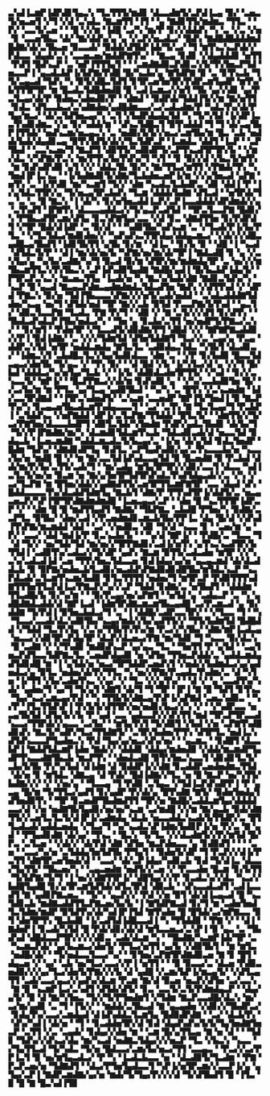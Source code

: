 ▃▚▟▐▃▆▛▐▟▛▟▊▜▄▃▚▝▜▃▜▜▜▞▆▟▊▝▟▃▃▟▆▜▞▃▛▟▐▃▄▝▉▞▝▃▅▃▜▞▅▃▅▜▝▞▜▝▞▟▝▃▚▟▃▝▇▃▆▜▜▝▐▜▝▝▄▝▇▟▊▜▜▞▆▟▆▃▝▜▜▃▝▝▛▞▝▃▃▜▞▃▅▝▝▝█▝▞▞▆▝▐▟█▝▃▞▚▝▆▞▛▝▊▞▞▟▟▟▚▝▚▝▃▝▞▃▝▞▅▝▊▝▃▃▅▜▙▃▝▟▞▝▇▞▟▟▚▞▄▝▄▝▞▃▛▞▅▃▟▃▞▝█▟▚▝▇▟█▟█▟▟▟▆▟█▟▇▞▟▞▃▜▙▃▅▝▉▃▃▟▞▝▉▟▟▞▟▜▙▛▐▟▞▜▞▃▞▝▜▝▆▜▚▃▚▃▛▟▞▞▛▟▃▃▝▟▄▟▞▃▚▝▃▃▅▃▅▞▆▟▟▛▇▜▚▞▝▝▇▃▄▝▊▟▊▝▞▟▄▟▟▟▊▝▅▜▜▝▛▟▜▝█▟▚▃▛▝▃▝▅▛▐▜▜▜▄▜▝▝▝▃▆▟▇▟▉▃▛▟▊▃▚▜▞▜▚▜▅▃▛▜▟▝▅▃▃▛▐▝▄▃▟▃▙▛▐▞▙▛▇▞▛▟█▝█▞▚▃▙▞▄▝▇▜▟▛▇▝▉▝▃▝▊▜▚▃▙▝▜▜▞▃▄▃▟▝▜▟▚▝▚▝▉▜▞▟█▃▜▟▜▝▊▜▛▃▅▜▅▜▛▞▛▟▛▃▆▜▄▟▛▝▆▜▚▞▙▜▜▜▛▜▛▝▆▝█▃▟▃▜▟█▟▅▟█▝█▝▃▟▐▃▆▃▞▞▅▜▝▜▙▝▄▞▞▟▊▝▄▞▛▃▜▃▄▞▟▞▛▝▉▟▅▃▚▟▅▟▉▞▛▝▝▟▆▟▝▝▉▟▛▟▞▜▟▟▐▜▞▞▆▝▇▞▅▜▜▝▊▟▃▝▟▜▃▃▙▃▞▃▚▟▇▟▅▞▄▟█▟▆▃▃▞▃▞▃▟▃▟▆▞▛▝▚▟▃▜▚▞▟▞▛▜▄▞▆▃▞▝▟▞▃▜▟▜▅▃▄▞▚▝▃▜▝▞▙▟▛▟▄▟▄▜▟▝▚▝▜▞▚▜▟▝▐▞▟▛▐▃▃▜▚▟▊▟▆▃▝▞▄▝▊▞▚▟▟▞▆▝▝▟▚▃▜▟█▃▜▝▉▜▚▟▟▟▝▜▝▜▝▟▞▃▄▜▙▛▐▜▜▟▞▝▅▟▚▃▆▞▅▃▄▃▚▝▃▝▅▟▉▞▙▜▞▞▅▃▞▃▆▜▙▞▆▝█▃▝▃▙▝▅▟▟▞▙▟▞▟▄▟▊▃▄▝▉▜▚▜▟▜▞▟▞▞▜▃▜▟▛▃▛▝▐▃▆▟▃▝▟▟▜▝▐▃▛▝▝▃▛▜▙▟▝▝▃▃▚▃▅▞▜▝▇▃▛▜▝▟▉▜▜▞▚▟▉▟▛▜▞▃▛▜▚▃▟▜▛▜▛▞▙▝▝▞▆▞▟▃▝▞▚▛▇▞▛▃▚▝▆▞▛▜▚▞▙▞▛▟▚▞▜▝▚▜▝▝▊▝▉▞▞▟▝▞▙▃▜▞▆▜▚▝▆▝▊▟▚▟▛▟▉▝▄▜▝▞▞▝▟▟▃▜▙▝▉▞▚▝▇▞▜▜▃▞▆▜▜▝▞▛▇▟▞▜▚▝▚▜▅▟▐▛▐▃▚▃▝▝▐▞▙▟▇▟▊▜▞▟▇▞▜▃▙▟▅▃▅▛▐▞▆▝▞▞▄▜▅▃▟▝▄▛▇▝▅▜▚▝▃▝▐▞▛▟▊▝▆▞▚▃▆▜▝▜▞▞▝▟▆▝▚▃▟▃▜▃▙▟▛▃▝▟▊▝▟▟▐▝▛▝▐▞▄▜▟▃▜▜▛▞▄▝▜▞▅▃▄▜▛▃▙▟▚▝▜▃▆▝▟▟▟▞▙▟▇▝▟▜▃▟▝▝▅▜▛▟▞▜▃▝▃▝▃▝█▝▇▃▚▝▐▝▟▞▚▝▊▞▅▜▅▃▟▟▐▃▛▞▃▛▐▃▃▟▟▟▞▟▛▟▆▟▞▞▄▝▃▜▚▟▜▝▐▛▇▜▚▝▟▃▃▃▄▟▟▃▞▞▜▞▄▃▛▃▟▜▟▝▝▜▛▃▜▃▃▛▇▝█▟▊▞▚▝▛▜▙▃▟▜▛▃▆▞▟▜▄▝▊▃▚▛▇▜▄▞▃▃▝▞▟▝▊▃▝▟▇▟▜▜▅▝▊▞▛▟▛▟▜▝▞▜▛▝█▟▞▟▐▟▛▝▃▝▉▞▟▝▝▝▚▟▉▜▙▞▚▟▚▃▆▝▃▝▞▜▃▟▞▛▐▞▙▞▛▜▃▝▝▞▜▃▜▟▃▞▆▟▊▟▅▞▞▝▚▟▚▟▚▃▜▜▛▟▄▞▟▟▄▃▆▃▞▝▞▟▞▞▞▟█▃▄▟█▃▄▜▙▟▜▝▐▟▊▜▙▜▜▝▄▜▙▝▊▞▆▝▝▟▐▃▝▝▊▞▙▝▉▝▝▟█▝▐▝▚▃▟▝▟▜▟▃▜▞▛▝▝▟▐▝▆▞▟▞▅▞▙▝▚▛▇▞▅▞▆▞▟▞▜▛▐▝▇▟▃▟█▝▊▝▄▝▞▃▚▜▄▞▄▝▚▞▙▞▃▟▇▞▚▞▜▝▉▃▟▝▉▞▆▝▟▜▛▞▆▞▆▟▆▟▄▜▛▝▃▝▅▞▞▞▆▜▙▃▆▜▜▃▚▜▚▜▙▃▚▝▃▛▐▟▚▟▉▜▄▟▇▝▇▟█▞▄▟▐▝█▞▙▃▙▛▐▟▄▜▞▝▛▜▛▃▛▃▚▃▚▝▆▃▅▃▜▜▄▝▐▃▟▞▅▝▚▝▇▃▚▞▙▟▞▟▇▝▇▟▊▃▜▟▚▞▚▝▚▃▛▝█▝▄▃▟▝▇▃▄▃▛▟▆▃▄▟▆▟▆▟▃▜▟▃▟▜▅▝▇▟▚▝▞▟▜▜▚▟▝▞▝▟▛▟▝▛▇▃▚▝▉▞▅▝▜▟▐▜▙▃▃▃▚▛▇▞▞▞▅▜▞▃▟▞▅▟▟▝▝▃▚▟▃▟▟▟▇▜▟▟▅▞▚▃▄▝▅▞▜▝▟▜▟▞▅▟▝▜▛▝▇▞▞▃▙▝▉▜▟▝▛▃▃▛▇▞▙▜▚▟▝▝▄▃▜▞▝▟▉▃▜▃▃▛▇▝▜▃▟▃▝▛▇▝▛▞▜▝▝▟▉▝▞▝▇▝▃▜▞▞▞▟▜▝▊▞▟▜▚▝▝▜▙▟▃▟▚▟▃▛▐▜▙▞▅▟▃▞▚▝▝▜▅▝▄▝▊▃▙▞▃▜▜▝▅▞▅▟▛▜▞▛▇▃▞▃▚▞▝▝▊▞▆▜▝▝▛▟▅▜▛▝▞▜▃▃▟▜▞▟▉▟▇▞▛▜▝▟█▟▝▞▞▝▇▛▇▛▇▃▟▟▉▞▞▛▐▝▉▟▐▟▇▞▝▃▝▞▞▞▜▟▆▜▟▝▟▜▅▜▟▟▇▜▝▜▃▞▞▃▝▃▄▞▄▝▛▃▄▝▟▟▛▃▚▜▟▝▅▜▛▝▅▟▟▃▆▟▄▝▇▜▃▜▃▝▃▟▉▟▄▃▜▟▃▝▚▜▙▜▝▟▃▟▊▃▞▝▐▟▆▃▚▜▝▃▙▟█▃▜▃▚▜▄▞▙▟▊▟▃▃▝▟▆▝▃▝▝▞▛▝▊▞▙▟▉▝█▃▃▜▟▃▄▃▞▟▅▜▙▝▜▞▄▃▝▞▝▜▚▝▉▞▝▝▟▝█▟▝▞▙▝▐▞▚▜▃▞▟▝▄▝▞▞▜▝█▞▙▟▝▟▟▟▃▞▚▞▅▜▄▞▜▃▙▝▞▝▐▞▙▝▟▟▉▟▃▟▅▜▛▜▜▞▝▞▚▟▝▝▊▞▞▃▚▃▃▜▞▝▆▛▐▞▝▝█▃▛▛▇▃▞▞▟▞▆▝▊▟▚▟▉▝▄▝▝▞▚▞▃▃▙▟▉▜▅▝█▞▝▞▃▞▙▞▆▝▆▝▛▜▃▝▄▞▜▃▄▝▄▟▉▜▙▟▝▝▚▞▚▝▃▝█▜▚▝▞▃▚▃▅▟▆▝▐▟▞▃▃▜▛▟▇▟▝▝▐▜▛▃▚▟▅▟▜▞▝▃▚▃▆▝▃▃▅▟▛▝▇▛▐▜▞▜▅▟▐▝▉▝▇▃▛▜▚▞▚▝▊▃▄▃▅▜▙▃▟▃▆▜▚▟▄▃▃▃▜▝▝▃▞▝▃▜▚▝▇▝▜▃▜▃▄▞▜▝▛▃▙▛▐▝▃▜▟▟▚▃▝▞▅▛▇▟▟▝▟▛▐▞▃▜▃▛▇▞▜▜▟▟▞▝█▜▃▜▞▝▝▟▆▜▜▞▞▜▞▃▞▛▇▜▅▞▟▃▃▃▙▟▛▜▝▟▉▜▃▜▟▞▚▜▅▟▆▝▛▟▛▞▄▟▃▜▙▟▊▝▟▞▙▞▜▝▜▞▞▛▐▛▇▟▇▞▆▞▚▝▟▃▆▟▊▜▟▃▆▜▚▃▙▝▜▟▃▟▊▃▟▞▟▝▅▃▃▜▟▝▉▟▄▃▙▝▐▃▅▃▆▟▇▝▚▟▟▃▆▃▟▃▜▞▙▃▄▞▃▝▐▞▅▝▟▞▄▜▟▝▊▟▃▜▅▟▛▝█▟▆▝▜▟▚▞▝▟▇▟▊▟▛▜▄▝▊▟▜▃▝▃▛▜▄▟▚▟▉▞▄▞▃▜▚▃▃▃▙▞▅▝▚▃▃▞▙▞▅▝▆▟█▝█▝▞▝▆▝▇▞▃▃▜▟▐▟▚▟▃▃▄▜▟▝▉▝█▃▅▟▇▝▉▝▛▃▙▟▝▟▟▞▆▞▛▞▙▞▃▜▜▞▃▟▞▜▝▝▆▞▃▟▄▝▆▜▄▜▛▜▛▞▞▟▊▞▃▃▜▝▟▃▃▝▚▟▐▃▜▃▜▞▅▞▅▝▉▃▆▝▅▝▇▞▄▜▅▜▛▜▟▜▛▟▚▟▃▜▚▟▜▟▄▃▟▞▞▃▝▞▚▝▞▃▞▜▃▛▇▝▆▝█▜▅▞▟▟▞▞▄▟▇▟▜▜▞▃▅▜▛▜▜▃▆▛▇▜▛▝▃▃▝▟▄▟▝▟▚▝█▟▟▃▃▃▃▜▚▞▟▃▟▟▜▟▆▜▄▝▇▃▙▜▝▟▇▞▛▝▛▜▚▟▜▛▐▞▟▟▜▞▃▝▅▃▄▃▅▃▛▞▚▛▐▜▛▜▛▟▇▟▆▟▆▟█▝▐▃▅▃▄▃▞▃▛▝▝▟▅▝█▝▚▃▜▜▜▛▐▟▛▃▛▝▞▝▝▟▆▝█▝█▝▆▟▜▜▄▟▜▝▇▟▇▞▝▜▙▛▇▃▝▃▙▟█▝▛▜▅▞▚▝▉▟▇▞▃▃▛▜▃▝▉▜▙▞▝▟▅▞▃▟▝▞▛▃▅▟▆▟▊▃▆▃▙▜▙▞▛▛▐▃▝▟▄▝█▞▟▝▞▟▚▟▐▜▚▛▇▞▆▃▆▟▟▝▟▟▝▝▃▞▝▞▅▟▉▃▝▟▊▝▜▞▟▝▚▃▃▝▊▝▝▃▅▞▆▝▄▝▛▞▝▃▃▞▝▟▟▝▆▟▐▞▛▝▊▃▚▃▙▞▙▝▝▝▚▞▟▝▇▛▐▞▝▝▛▟█▞▃▝▜▃▃▝▜▝▟▝▜▞▞▝▅▞▜▟▞▜▟▝▆▞▅▞▞▜▛▛▇▟▊▞▃▟▐▞▅▜▚▝▄▜▚▃▚▃▟▜▛▞▙▜▜▟▐▝▃▟▉▜▚▞▃▟▃▞▞▜▞▟▛▝▄▟▚▝▇▃▆▝▉▜▜▞▃▟▃▟▅▝▆▜▛▝▞▞▚▃▚▞▃▟▃▟▐▟▝▃▅▝▜▜▚▜▅▃▜▟▃▃▅▝▊▟▐▟▄▞▄▞▅▝▄▃▄▃▆▟▝▟▞▟▃▟▟▃▙▝▉▝▉▛▇▞▅▟▅▃▙▜▃▟▊▞▅▃▟▟▚▛▇▟▉▟▊▟█▜▙▞▆▜▟▃▚▃▛▝▚▃▛▟▃▟▞▃▜▃▆▜▚▃▆▞▙▟▉▝▊▜▃▜▜▜▜▝▅▟▅▞▜▝▆▜▛▃▛▝▛▟▉▜▜▜▚▟▇▜▜▜▅▜▜▃▛▟▐▃▞▛▇▃▛▞▚▞▞▃▛▝▜▟▟▝▊▟▇▞▃▝▅▜▙▟▜▝▝▟▟▟▆▝▜▜▃▟█▞▙▝▊▞▚▞▆▝▝▝▉▞▛▃▄▞▅▞▄▛▇▜▝▝▅▜▟▝▄▝▃▟▄▃▛▝▃▝▚▝▄▟█▟▇▟▃▟▟▞▟▝▇▛▐▃▟▝▐▟▆▜▛▟▇▃▆▃▆▜▙▃▄▟█▝▃▞▛▃▆▃▟▝▄▝▉▞▟▟▇▝▜▞▛▟▐▝▉▜▅▃▙▟▃▞▜▝▃▝▐▝▟▟█▞▃▟▛▃▃▜▛▞▝▝▞▜▃▃▝▜▝▝▚▝▜▃▃▞▃▃▟▞▟▃▚▟▉▜▙▞▚▃▄▞▆▟▞▞▙▞▄▟▜▜▞▞▝▜▜▞▙▟▆▜▟▝█▟█▟▟▝▞▜▟▟▝▜▃▜▚▜▄▝▞▃▚▞▜▜▙▜▚▜▚▞▆▝▛▃▞▞▚▜▙▞▝▟▇▞▆▛▐▃▟▃▄▝▅▃▃▞▞▟▊▜▛▃▛▟▄▜▛▝▟▃▛▞▟▃▅▃▞▛▇▝▆▞▜▟▊▝▜▝▚▃▃▝▉▞▟▃▚▝█▝▃▟▇▝▞▝▞▜▚▟▉▝▆▟▉▟▚▃▛▝▄▞▄▃▝▜▃▝▝▜▅▜▜▝▛▝▄▜▟▝▝▃▄▜▅▃▛▟▜▃▃▜▟▛▇▃▜▃▝▃▅▟▛▟▄▟▊▝▅▝▟▜▅▝▜▜▅▃▛▟▟▞▃▝▄▟▟▃▆▟▄▟▜▟▊▟█▝▆▝▐▝▄▜▟▞▅▝▅▃▞▜▛▜▟▟▛▃▅▟▚▜▝▞▅▟▞▞▙▟▆▟▃▞▄▞▄▟▅▟▃▞▄▝▉▜▃▝▅▟▅▞▟▞▛▞▜▜▃▝▚▝▅▞▞▛▇▞▛▃▄▟▃▜▚▟▆▞▃▝▟▝▚▜▅▝▐▞▜▜▝▞▙▞▃▟▅▜▚▃▝▞▄▞▝▞▝▜▃▝▞▞▄▜▚▞▝▝▟▝▞▝▄▝▃▃▟▜▚▞▚▟▞▝▄▟▅▞▜▝▄▞▜▝▜▞▄▜▝▟▇▜▝▟▞▜▝▜▝▜▛▝▐▛▐▝▇▝█▝▜▟▜▝▊▜▚▃▝▜▄▞▚▃▞▃▆▃▄▞▛▟▝▝▚▝▜▜▙▜▞▟▇▃▄▜▚▛▐▞▄▛▇▟▝▃▅▃▚▟▉▃▝▝▚▞▛▝▐▜▃▜▜▟▚▛▐▝▛▞▙▜▞▟▜▜▛▞▅▞▅▟▊▞▙▃▞▞▚▝▞▝▝▞▚▟▛▃▃▝▅▃▄▜▙▜▟▝▟▜▄▜▞▞▙▝▛▝▄▟▝▃▃▝▄▟▃▃▛▞▞▟▚▜▜▝▆▟▝▜▛▃▛▜▛▃▃▟▚▃▃▞▜▜▛▟▞▞▄▃▃▝▃▞▙▞▝▝▆▜▄▜▚▜▝▜▞▟▉▜▝▞▙▟▝▞▅▝▃▛▇▜▚▟█▟▊▟▚▝▇▃▜▞▚▟▛▞▜▃▞▜▜▟▇▜▞▝▃▜▛▞▙▟▅▞▛▜▚▝▟▜▛▜▃▝▅▟▐▃▚▟▜▟▚▃▃▃▛▜▄▟▅▃▚▝▛▟▝▜▄▞▄▞▅▃▞▟▚▞▅▞▝▝▄▃▆▃▝▝▊▟█▜▝▟▃▃▙▛▐▝▇▟▟▜▟▃▆▛▐▟▅▝▇▟▞▞▝▟▟▟▊▝▟▟▄▞▆▟▅▟▉▝▞▟▟▞▆▃▆▟▛▜▄▟▛▜▚▃▃▟▇▜▙▃▙▝▆▃▛▜▚▝▝▟▅▟▃▟█▝▉▜▚▜▅▃▚▃▃▜▝▟▊▟▊▜▃▜▞▃▙▞▙▜▙▝▛▞▚▞▙▟▝▟▐▟▆▝▟▝▉▟▟▛▐▞▞▟▇▝▊▃▟▟▛▃▅▟▅▟▆▃▜▜▟▝▟▞▅▝▊▝▆▜▟▃▝▟▇▃▄▝▟▝▛▟▞▝█▟▐▟▇▞▞▜▃▝▅▝█▝▇▃▛▝▅▞▚▜▜▞▙▟▇▞▞▞▝▞▝▞▅▞▄▝▝▜▃▃▄▝▜▝▛▟▉▝▃▜▄▃▝▞▜▟▐▃▛▟▚▟▛▛▐▝▛▝▄▃▄▝█▞▆▝▜▞▜▜▃▞▄▟▜▝▊▞▄▟▛▝▛▞▟▞▄▝█▜▚▟▇▝▇▜▞▝▉▟▅▜▅▟▄▜▟▜▅▟▉▜▚▝▝▜▛▝▊▃▅▟▛▜▙▟▆▟▜▜▝▜▛▞▅▝▇▟█▞▃▟▟▃▆▜▄▞▟▟▟▟▃▃▞▟▝▞▅▝▅▟▇▜▙▜▄▟▊▞▅▞▅▞▚▃▆▝▃▞▆▟█▝▞▞▆▝▇▞▄▃▙▝▉▟▞▟▇▜▜▞▞▃▅▜▃▜▃▜▞▟▐▛▐▞▃▟▆▟▄▝▟▃▙▝▅▃▃▟▟▃▚▃▟▞▙▜▜▟▛▞▃▝█▜▜▃▟▃▟▞▄▟▟▃▅▟▄▝▞▜▃▞▜▝▚▞▚▃▟▃▚▛▐▟▆▞▙▟▊▛▐▞▅▝▛▞▃▝▇▝▄▟▝▝▛▜▄▟▊▟▇▝▟▞▄▞▝▜▚▃▝▝█▃▚▝▜▞▜▃▝▞▞▟▃▟▆▜▞▞▛▞▆▜▟▝█▞▛▃▝▃▜▃▅▝▝▞▟▞▞▝▟▞▛▟▝▟▇▝▟▜▅▝▆▃▛▟▅▃▃▝▄▝▊▟▉▟▜▝▝▝▝▃▅▝▝▃▃▞▚▞▅▝▃▜▟▟▄▜▅▜▟▜▙▝▛▜▄▜▝▝▉▟▅▜▞▟▛▝▜▝▛▃▛▞▞▟▐▞▛▃▜▜▝▟▇▜▛▃▅▜▅▟▞▟▝▝▃▃▞▝▟▞▃▛▐▟▄▞▚▟▊▃▙▝▊▟▝▜▞▟▐▃▝▟▃▃▞▜▄▜▜▞▝▜▙▃▅▞▚▝▝▃▄▃▅▟▆▝▅▟▜▞▞▃▅▝▞▝▛▃▃▟▅▝█▃▆▝▊▞▙▜▜▝▜▞▙▛▇▞▜▞▜▝▐▝▅▞▞▟▇▜▜▛▐▞▝▟█▜▄▞▞▞▛▝▊▃▟▃▚▞▞▟▃▝▚▃▞▞▙▟█▜▄▟█▝▊▞▄▜▛▃▆▜▟▜▟▞▟▜▃▜▛▟▝▟▉▃▙▝▝▟▚▃▃▟▃▟▜▝▃▟▐▃▃▟▜▝▇▝▄▟▊▛▇▃▅▃▝▝▜▞▚▝▄▃▛▞▞▝▛▟▝▞▅▝▉▜▝▟▞▟▐▃▄▃▟▝█▝▚▃▜▟▊▃▙▝▆▟▇▃▟▟▜▜▃▛▇▃▅▞▙▞▙▝▐▝▇▜▟▛▇▃▟▝▊▞▜▝▆▝▃▟▅▜▅▟▜▃▜▟▆▞▆▟▛▝▉▜▟▜▚▞▟▞▚▟▐▛▐▜▟▝▇▜▚▟▅▝█▝█▜▟▞▃▞▆▛▇▃▃▝▉▜▝▟▅▜▛▜▚▝█▃▙▟▊▝▐▞▃▟▜▟▐▟█▃▃▟▐▝▚▝▜▜▟▟▉▝▝▛▇▝▞▝▝▟▐▝▇▟▅▛▐▝▊▃▟▞▚▜▟▝█▝▛▟▞▟▊▞▟▞▟▝▆▜▃▃▅▃▞▃▚▛▐▝▉▝▄▃▝▃▝▜▙▟▚▟▝▟█▟▃▃▛▜▛▞▞▞▞▟▊▃▝▃▟▞▟▃▆▝▚▝▝▜▙▟▇▞▚▃▆▛▐▟▞▜▛▝▃▝▚▃▆▃▛▟▞▝▄▞▙▃▆▃▞▟▅▜▞▝▛▜▃▞▅▜▜▝▄▞▙▝▞▟▉▜▙▜▝▝▆▝▆▜▃▝▅▟█▞▟▞▝▝▜▞▅▟▃▃▜▃▃▞▚▞▝▝▊▜▅▞▃▛▇▜▛▟▇▟▉▃▅▝▇▝▊▝█▜▝▟▄▃▅▝▞▝▄▞▝▃▙▝▅▞▜▃▞▃▃▞▞▛▐▝▅▜▜▝▝▝▉▝▉▃▃▞▃▝▟▃▅▝▛▟▉▃▅▟▉▞▞▞▄▞▜▃▞▟▅▜▞▛▇▞▞▞▙▝▟▝▄▟█▝▞▃▆▞▙▛▐▞▆▃▄▜▞▝▞▟▜▃▄▜▜▝▃▟▞▃▃▞▄▃▞▞▄▟▚▞▟▃▆▝▛▃▆▝▇▞▟▝▉▃▅▝▅▃▛▞▟▜▅▝▃▞▃▃▚▝▇▝█▝▚▃▆▛▐▃▞▃▚▟▜▝▟▜▟▞▟▜▞▝▊▃▝▃▃▜▞▃▜▞▛▟▆▟▄▃▛▝▝▟▄▞▄▜▞▝▉▝▟▝▇▞▚▜▅▃▝▜▞▞▜▞▛▜▅▟▆▜▝▞▜▟▆▝▇▃▛▃▃▟█▞▟▃▚▝▆▞▃▞▆▞▄▟▊▝▃▝▜▝▐▜▞▞▝▝▆▟▟▞▃▜▙▃▟▝▇▝▄▃▄▟▅▝▞▟▊▞▞▜▙▟▛▃▞▝▊▟▄▜▚▞▃▃▞▃▆▟▄▟▝▟▐▟▚▟▟▃▜▃▆▜▄▝█▟▉▟▛▟▇▝▝▃▞▝▟▃▙▜▚▝▝▟▚▞▚▟▐▝▟▞▅▝▝▜▝▝▊▃▟▟▅▜▛▞▟▝▊▟▝▟▄▟▚▟▚▞▙▜▞▜▄▜▅▟▇▜▅▃▛▝▃▜▜▝▞▃▝▃▄▟▞▝▊▟▄▞▞▟▅▝▆▝▝▃▆▝█▞▄▜▜▃▄▝▇▝▅▝▟▝▝▝▜▟▊▝▜▟▚▞▞▟▚▃▞▟▄▝▆▞▚▃▟▝▅▟▇▃▜▟▄▞▞▞▅▃▛▝▜▃▝▞▙▃▚▝▚▃▃▝▞▜▄▜▜▃▟▝▜▞▚▟▃▝▜▞▅▝█▟▃▃▞▃▆▞▙▞▅▃▞▜▜▝▃▃▄▃▝▝▛▃▞▞▃▞▛▛▐▃▜▝▉▝▅▞▆▜▄▃▟▃▞▝▛▝▚▝▐▃▟▃▙▃▃▝▅▝▝▟▃▟▉▜▞▜▃▟▆▝▝▛▇▝▛▃▛▃▅▞▅▝▜▟▇▟▜▝▝▟▃▞▛▜▅▜▄▟▃▃▜▝▚▛▐▞▅▜▛▃▆▞▞▃▃▛▐▞▄▝▄▜▄▞▃▛▐▝▇▟▛▃▆▟▇▞▄▞▅▝▆▟▞▜▞▜▄▞▛▞▞▞▟▝▜▞▟▜▙▟▜▝█▝▐▜▃▝▉▝█▝▇▝█▃▚▟▐▜▉
